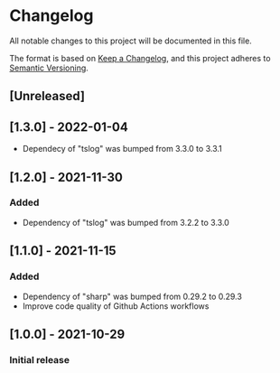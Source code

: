# Changelog

All notable changes to this project will be documented in this file.

The format is based on [Keep a Changelog](https://keepachangelog.com/en/1.0.0/),
and this project adheres to [Semantic Versioning](https://semver.org/spec/v2.0.0.html).

## [Unreleased]

## [1.3.0] - 2022-01-04

- Dependecy of "tslog" was bumped from 3.3.0 to 3.3.1

## [1.2.0] - 2021-11-30

### Added

- Dependency of "tslog" was bumped from 3.2.2 to 3.3.0

## [1.1.0] - 2021-11-15

### Added

- Dependency of "sharp" was bumped from 0.29.2 to 0.29.3
- Improve code quality of Github Actions workflows

## [1.0.0] - 2021-10-29

### Initial release
